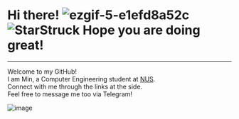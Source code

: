 # Hi there! ![ezgif-5-e1efd8a52c](https://github.com/woodenclock/woodenclock/assets/69474977/c6495d7d-ff52-402d-a81f-9528cf9dff82) ![StarStruck](https://github.com/woodenclock/woodenclock/assets/69474977/9d03491f-acb6-40e8-886e-0e099bba42fc) Hope you are doing great!  

-------------------------------------------------------------------------------------------------------------------------------------------------

Welcome to my GitHub!    
I am Min, a Computer Engineering student at [NUS](https://nus.edu.sg/).  
Connect with me through the links at the side.   
Feel free to message me too via Telegram!   

![image](https://github.com/woodenclock/woodenclock/assets/69474977/1b7b0bcc-c054-4086-b068-78d75417b537)  
